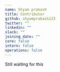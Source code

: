 ```yaml
---
name: Shyam prakash
title: Contributor
github: shyamprakash123
twitter: ""
linkedin: ""
slack: ""
joining_date: ""
core: false
intern: false
operations: false
---
```


Still waiting for this
